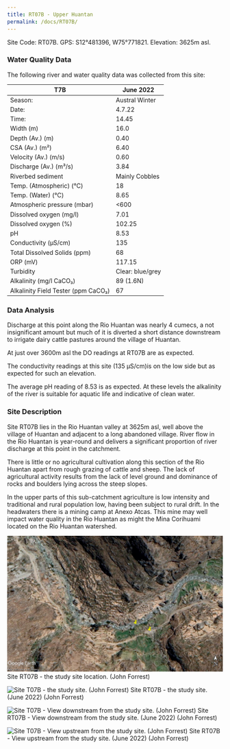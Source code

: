 ```yaml
---
title: RT07B - Upper Huantan
permalink: /docs/RT07B/
---
```



Site Code: RT07B.  GPS: S12°481396, W75°771821. Elevation:
3625m asl.


### Water Quality Data

The following river and water quality data was collected from this site: 

|     T7B                                    |     June 2022           |
|--------------------------------------------|-------------------------|
|     Season:                                |     Austral Winter      |
|     Date:                                  |     4.7.22              |
|     Time:                                  |     14.45               |
|     Width (m)                              |     16.0                |
|     Depth (Av.) (m)                        |     0.40                |
|     CSA (Av.) (m²)                         |     6.40                |
|     Velocity (Av.) (m/s)                   |     0.60                |
|     Discharge (Av.) (m³/s)                 |     3.84                |
|     Riverbed sediment                      |     Mainly Cobbles      |
|     Temp. (Atmospheric) (°C)               |     18                  |
|     Temp. (Water) (°C)                     |     8.65                |
|     Atmospheric pressure (mbar)            |     <600                |
|     Dissolved oxygen (mg/l)                |     7.01                |
|     Dissolved oxygen (%)                   |     102.25              |
|     pH                                     |     8.53                |
|     Conductivity (µS/cm)                   |     135                 |
|     Total Dissolved Solids (ppm)           |     68                  |
|     ORP (mV)                               |     117.15              |
|     Turbidity                              |     Clear: blue/grey    |
|     Alkalinity (mg/l CaCO₃)                |     89 (1.6N)           |
|     Alkalinity Field Tester (ppm CaCO₃)    |     67                  |


### Data Analysis
Discharge at this point along the Rio Huantan was nearly 4 cumecs, a not insignificant amount but much of it is diverted a short distance downstream to irrigate dairy cattle pastures around the village of Huantan. 

At just over 3600m asl the DO readings at RT07B are as expected.

The conductivity readings at this site (135 µS/cm)is on the low side but as expected for such an elevation.

The average pH reading of 8.53 is as expected. At these levels the alkalinity of the river is suitable for aquatic life and indicative of clean water.


### Site Description 
Site RT07B lies in the Rio Huantan valley at 3625m asl, well above the village of Huantan and adjacent to a long abandoned village.
River flow in the Rio Huantan is year-round and delivers a significant proportion of river discharge at this point in the catchment. 

There is little or no agricultural cultivation along this section of the Rio Huantan apart from rough grazing of cattle and sheep.
The lack of agricultural activity results from the lack of level ground and dominance of rocks and boulders lying across the steep slopes. 

In the upper parts of this sub-catchment agriculture is low intensity and traditional and rural population low, having been subject to rural drift. In the headwaters there is a mining camp at Anexo Atcas. This mine may well impact water quality in the Rio Huantan as might the Mina Corihuami located on the Rio Huantan watershed.



![Site T07B - the study site location. (John Forrest)](/assets/SiteDescriptions/T7/RT07BMiddleHuantan.jpg)
Site RT07B - the study site location. (John Forrest)


![Site T07B - the study site. (John Forrest)](/assets/SiteDescriptions/T7/T7BStudysite.JPG)
Site RT07B - the study site. (June 2022) (John Forrest)


![Site T07B - View downstream from the study site. (John Forrest)](/assets/SiteDescriptions/T7/T7BViewdownstream.JPG)
Site RT07B - View downstream from the study site. (June 2022) (John Forrest)


![Site T07B - View upstream from the study site. (John Forrest)](/assets/SiteDescriptions/T7/T7BViewupstream.JPG)
Site RT07B - View upstream from the study site. (June 2022) (John Forrest)

